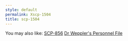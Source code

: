 ```yaml
---
style: default
permalink: Xscp-1504
title: scp-1504
---
```

You may also like:
[SCP-856](http://scp-wiki.net/scp-856)
[Dr Weppler's Personnel File](http://scp-wiki.net/scp-2839)